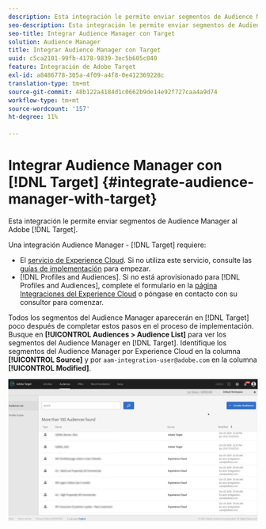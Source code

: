 ```yaml
---
description: Esta integración le permite enviar segmentos de Audience Manager a Target.
seo-description: Esta integración le permite enviar segmentos de Audience Manager a Target.
seo-title: Integrar Audience Manager con Target
solution: Audience Manager
title: Integrar Audience Manager con Target
uuid: c5ca2101-99fb-4178-9839-3ec5b605c040
feature: Integración de Adobe Target
exl-id: a8486778-305a-4f09-a4f8-0e412369228c
translation-type: tm+mt
source-git-commit: 48b122a4184d1c0662b9de14e92f727caa4a9d74
workflow-type: tm+mt
source-wordcount: '157'
ht-degree: 11%

---
```


# Integrar Audience Manager con [!DNL Target] {#integrate-audience-manager-with-target}

Esta integración le permite enviar segmentos de Audience Manager al Adobe [!DNL Target].

Una integración Audience Manager - [!DNL Target] requiere:

* El [servicio de Experience Cloud](https://docs.adobe.com/content/help/es-ES/id-service/using/home.html). Si no utiliza este servicio, consulte las [guías de implementación](https://docs.adobe.com/content/help/en/id-service/using/implementation/implementation-guides.html) para empezar.
* [!DNL Profiles and Audiences]. Si no está aprovisionado para [!DNL Profiles and Audiences], complete el formulario en la [página Integraciones del Experience Cloud](https://adobe.allegiancetech.com/cgi-bin/qwebcorporate.dll?idx=X8SVES) o póngase en contacto con su consultor para comenzar.

Todos los segmentos del Audience Manager aparecerán en [!DNL Target] poco después de completar estos pasos en el proceso de implementación. Busque en **[!UICONTROL Audiences > Audience List]** para ver los segmentos del Audience Manager en [!DNL Target]. Identifique los segmentos del Audience Manager por Experience Cloud en la columna **[!UICONTROL Source]** y por `aam-integration-user@adobe.com` en la columna **[!UICONTROL Modified]**.

![](../assets/target.png)
